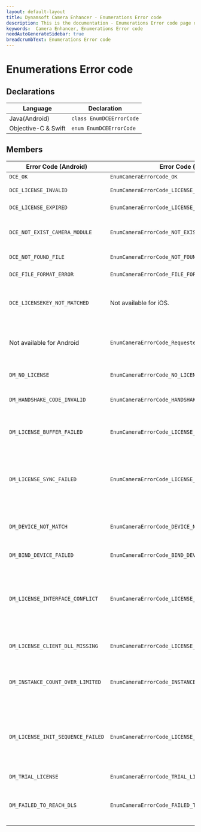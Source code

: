 ```yaml
---
layout: default-layout
title: Dynamsoft Camera Enhancer - Enumerations Error code
description: This is the documentation - Enumerations Error code page of Dynamsoft Camera Enhancer.
keywords:  Camera Enhancer, Enumerations Error code
needAutoGenerateSidebar: true
breadcrumbText: Enumerations Error code
---
```


# Enumerations Error code

## Declarations

| Language | Declaration |
|----------|-------------|
| Java(Android) | `class EnumDCEErrorCode` |
| Objective-C & Swift | `enum EnumDCEErrorCode` |

## Members

| Error Code (Android) | Error Code (iOS) | Value | Description |
|----------------------|------------------|-------|-------------|
| `DCE_OK` | `EnumCameraErrorCode_OK`  | 0 | Successful. |
| `DCE_LICENSE_INVALID` | `EnumCameraErrorCode_LICENSE_INVALID` | -10001 | The licence is invalid. |
| `DCE_LICENSE_EXPIRED` | `EnumCameraErrorCode_LICENSE_EXPIRED` | -10002 | The licence has expired. |
| `DCE_NOT_EXIST_CAMERA_MODULE` | `EnumCameraErrorCode_NOT_EXIST_CAMERA_MODULE` | -10003 | Camera module does not exist. |
| `DCE_NOT_FOUND_FILE` | `EnumCameraErrorCode_NOT_FOUND_FILE` | -10004 | File is not found. |
| `DCE_FILE_FORMAT_ERROR` | `EnumCameraErrorCode_FILE_FORMAT_ERROR` | -10005 | File format error. |
| `DCE_LICENSEKEY_NOT_MATCHED` | Not available for iOS. | -10043 | The license key does not match the license content. |
| Not available for Android | `EnumCameraErrorCode_Requested_Failed` | -10044 | The license key does not match the license content. |
| `DM_NO_LICENSE` | `EnumCameraErrorCode_NO_LICENSE` | -20000 | There is no license specified. |
| `DM_HANDSHAKE_CODE_INVALID` | `EnumCameraErrorCode_HANDSHAKE_CODE_INVALID` | -20001 | Handshake code is invalid. |
| `DM_LICENSE_BUFFER_FAILED` | `EnumCameraErrorCode_LICENSE_BUFFER_FAILED` | -20002 | Failed to read or write license buffer. |
| `DM_LICENSE_SYNC_FAILED` | `EnumCameraErrorCode_LICENSE_SYNC_FAILED` | -20003 | Failed to synchronize license info with Dynamsoft License Server. |
| `DM_DEVICE_NOT_MATCH` | `EnumCameraErrorCode_DEVICE_NOT_MATCH` | -20004 | Device does not match with license buffer. |
| `DM_BIND_DEVICE_FAILED` | `EnumCameraErrorCode_BIND_DEVICE_FAILED` | -20005 | Failed to bind device. |
| `DM_LICENSE_INTERFACE_CONFLICT` | `EnumCameraErrorCode_LICENSE_INTERFACE_CONFLICT` | -20006 | Interface InitLicense can not be used together with other license initiation interfaces. |
| `DM_LICENSE_CLIENT_DLL_MISSING` | `EnumCameraErrorCode_LICENSE_CLIENT_DLL_MISSING` | -20007 | The license client dll is missing. |
| `DM_INSTANCE_COUNT_OVER_LIMITED` | `EnumCameraErrorCode_INSTANCE_COUNT_OVER_LIMITED` | -20008 | The number of instances used has exceeded the limit. |
| `DM_LICENSE_INIT_SEQUENCE_FAILED` | `EnumCameraErrorCode_LICENSE_INIT_SEQUENCE_FAILED` | -20009 | Interface InitLicense has to be called before creating any SDK objects. |
| `DM_TRIAL_LICENSE` | `EnumCameraErrorCode_TRIAL_LICENSE` | -20010 | Using a trial license. |
| `DM_FAILED_TO_REACH_DLS` | `EnumCameraErrorCode_FAILED_TO_REACH_DLS` | -20200 | Fail to connect to Dynamsoft License Server. |
